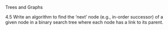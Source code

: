 Trees and Graphs

4.5 Write an algorithm to find the ‘next’ node (e.g., in-order successor) of a given node in
a binary search tree where each node has a link to its parent.